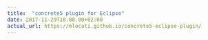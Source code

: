 ```yaml
---
title:  "concrete5 plugin for Eclipse"
date: 2017-11-29T18.00.00+02:00
actual_url: https://mlocati.github.io/concrete5-eclipse-plugin/
---
```

